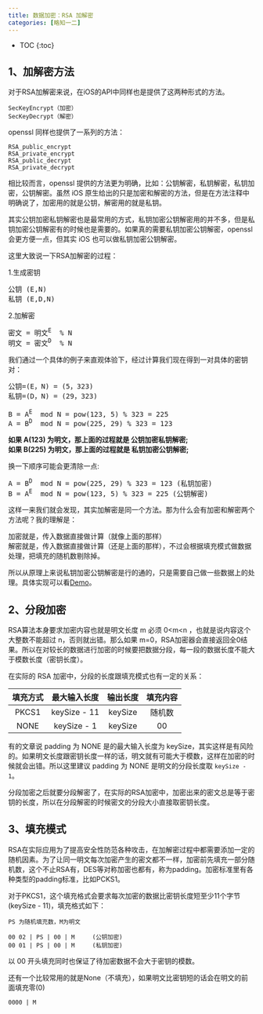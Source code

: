 ```yaml
---
title: 数据加密：RSA 加解密
categories: [略知一二]
---
```


- TOC
{:toc}

## 1、加解密方法
对于RSA加解密来说，在iOS的API中同样也是提供了这两种形式的方法。

```
SecKeyEncrypt（加密）
SecKeyDecrypt（解密）
```

openssl 同样也提供了一系列的方法：

```
RSA_public_encrypt
RSA_private_encrypt
RSA_public_decrypt
RSA_private_decrypt
```

相比较而言，openssl 提供的方法更为明确，比如：公钥解密，私钥解密，私钥加密，公钥解密。虽然 iOS 原生给出的只是加密和解密的方法，但是在方法注释中明确说了，加密用的就是公钥，解密用的就是私钥。

其实公钥加密私钥解密也是最常用的方式，私钥加密公钥解密用的并不多，但是私钥加密公钥解密有的时候也是需要的。如果真的需要私钥加密公钥解密，openssl 会更方便一点，但其实 iOS 也可以做私钥加密公钥解密。

这里大致说一下RSA加解密的过程：

1.生成密钥

<pre>
公钥 (E,N)  
私钥 (E,D,N)
</pre>

2.加解密

<pre>
密文 = 明文<sup>E</sup>  % N  
明文 = 密文<sup>D</sup>  % N
</pre>

我们通过一个具体的例子来直观体验下，经过计算我们现在得到一对具体的密钥对：

<pre>
公钥=(E，N) = (5，323)  
私钥=(D，N) = (29，323)  

B = A<sup>E</sup>  mod N = pow(123, 5) % 323 = 225  
A = B<sup>D</sup>  mod N = pow(225, 29) % 323 = 123  
</pre>

**如果 A(123) 为明文，那上面的过程就是 公钥加密私钥解密;**  
**如果 B(225) 为明文，那上面的过程就是 私钥加密公钥解密;**  

换一下顺序可能会更清除一点:    
<pre>
A = B<sup>D</sup>  mod N = pow(225, 29) % 323 = 123 (私钥加密)   
B = A<sup>E</sup>  mod N = pow(123, 5) % 323 = 225 (公钥解密)  
</pre>

这样一来我们就会发现，其实加解密是同一个方法。那为什么会有加密和解密两个方法呢？我的理解是：

加密就是，传入数据直接做计算（就像上面的那样）  
解密就是，传入数据直接做计算（还是上面的那样），不过会根据填充模式做数据处理，把填充的随机数剔除掉。

所以从原理上来说私钥加密公钥解密是行的通的，只是需要自己做一些数据上的处理。具体实现可以看[Demo](https://github.com/DullDevil/RSADemo)。


## 2、分段加密

RSA算法本身要求加密内容也就是明文长度 m 必须 0<m<n ，也就是说内容这个大整数不能超过 n，否则就出错。那么如果 m=0，RSA加密器会直接返回全0结果。所以在对较长的数据进行加密的时候要把数据分段，每一段的数据长度不能大于模数长度（密钥长度）。

在实际的 RSA 加密中，分段的长度跟填充模式也有一定的关系：

|填充方式|最大输入长度|输出长度|填充内容|
|:-:|:-:|:-:|:-:|
|PKCS1| keySize - 11 | keySize | 随机数|
|NONE | keySize - 1 | keySize | 00 |


有的文章说 padding 为 NONE 是的最大输入长度为 keySize，其实这样是有风险的。如果明文长度跟密钥长度一样的话，明文就有可能大于模数，这样在加密的时候就会出错。所以这里建议 padding 为 NONE 是明文的分段长度取 `keySize - 1`。

分段加密之后就要分段解密了，在实际的RSA加密中，加密出来的密文总是等于密钥的长度，所以在分段解密的时候密文的分段大小直接取密钥长度。

## 3、填充模式

RSA在实际应用为了提高安全性防范各种攻击，在加解密过程中都需要添加一定的随机因素。为了让同一明文每次加密产生的密文都不一样，加密前先填充一部分随机数，这个不止RSA有，DES等对称加密也都有，称为padding。加密标准里有各种类型的padding标准，比如PCKS1。

对于PKCS1，这个填充格式会要求每次加密的数据比密钥长度短至少11个字节(keySize - 11)，填充格式如下：

```
PS 为随机填充数，M为明文

00 02 | PS | 00 | M     (公钥加密)
00 01 | PS | 00 | M     (私钥加密)
```

以 00 开头填充同时也保证了待加密数据不会大于密钥的模数。

还有一个比较常用的就是None（不填充），如果明文比密钥短的话会在明文的前面填充零(0)

```
0000 | M
```
